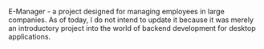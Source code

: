 E-Manager - a project designed for managing employees in large companies. 
As of today, I do not intend to update it because it was merely an introductory project into the world of backend development for desktop applications.
